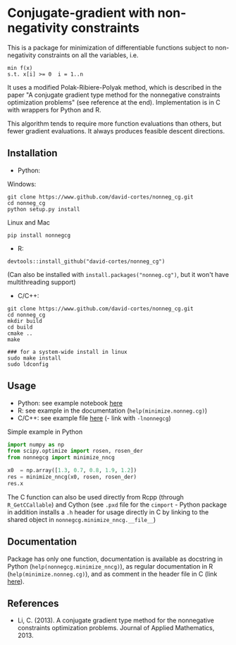 # Conjugate-gradient with non-negativity constraints

This is a package for minimization of differentiable functions subject to non-negativity constraints on all the variables, i.e.
```
min f(x)
s.t. x[i] >= 0  i = 1..n
```

It uses a modified Polak-Ribiere-Polyak method, which is described in the paper "A conjugate gradient type method for the nonnegative constraints optimization problems" (see reference at the end). Implementation is in C with wrappers for Python and R.

This algorithm tends to require more function evaluations than others, but fewer gradient evaluations. It always produces feasible descent directions.

## Installation

* Python:

Windows:
```
git clone https://www.github.com/david-cortes/nonneg_cg.git
cd nonneg_cg
python setup.py install
```

Linux and Mac
```
pip install nonnegcg
```

* R:
```
devtools::install_github("david-cortes/nonneg_cg")
```
(Can also be installed with `install.packages("nonneg.cg")`, but it won't have multithreading support)

* C/C++:
```
git clone https://www.github.com/david-cortes/nonneg_cg.git
cd nonneg_cg
mkdir build
cd build
cmake ..
make

### for a system-wide install in linux
sudo make install
sudo ldconfig
```

## Usage

* Python: see example notebook [here](https://github.com/david-cortes/nonneg_cg/blob/master/example/nncg.ipynb)
* R: see example in the documentation (`help(minimize.nonneg.cg)`)
* C/C++: see example file [here](https://github.com/david-cortes/nonneg_cg/blob/master/example/c_rosenbrock.c) (- link with `-lnonnegcg`)

Simple example in Python
```python
import numpy as np
from scipy.optimize import rosen, rosen_der
from nonnegcg import minimize_nncg

x0  = np.array([1.3, 0.7, 0.8, 1.9, 1.2])
res = minimize_nncg(x0, rosen, rosen_der)
res.x
```

The C function can also be used directly from Rcpp (through `R_GetCCallable`) and Cython (see `.pxd` file for the `cimport` - Python package in addition installs a `.h` header for usage directly in C by linking to the shared object in `nonnegcg.minimize_nncg.__file__`)

## Documentation

Package has only one function, documentation is available as docstring in Python (`help(nonnegcg.minimize_nncg)`), as regular documentation in R (`help(minimize.nonneg.cg)`), and as comment in the header file in C (link [here](https://github.com/david-cortes/nonneg_cg/blob/master/include/nonnegcg.h)).

## References
* Li, C. (2013). A conjugate gradient type method for the nonnegative constraints optimization problems. Journal of Applied Mathematics, 2013.
